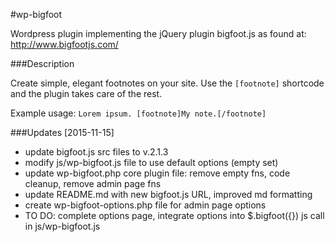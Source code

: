 #wp-bigfoot


Wordpress plugin implementing the jQuery plugin bigfoot.js as found at: http://www.bigfootjs.com/



###Description

Create simple, elegant footnotes on your site. Use the `[footnote]` shortcode and the plugin takes care of the rest.

Example usage: `Lorem ipsum. [footnote]My note.[/footnote]`



###Updates
[2015-11-15]
+ update bigfoot.js src files to v.2.1.3
+ modify js/wp-bigfoot.js file to use default options (empty set)
+ update wp-bigfoot.php core plugin file: remove empty fns, code cleanup, remove admin page fns
+ update README.md with new bigfoot.js URL, improved md formatting
+ create wp-bigfoot-options.php file for admin page options
+ TO DO: complete options page, integrate options into $.bigfoot({}) js call in js/wp-bigfoot.js

